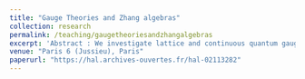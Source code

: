 ```yaml
---
title: "Gauge Theories and Zhang algebras"
collection: research
permalink: /teaching/gaugetheoriesandzhangalgebras
excerpt: 'Abstract : We investigate lattice and continuous quantum gauge theories on the Euclidean plane with a structure group that is replaced by a Zhang algebra. Zhang algebras are non-commutative analogues of groups and contain the class of Voiculescu's dual groups. We are interested in non-commutative analogues of random gauge fields, which we describe through the random holonomy that they induce. We propose a general definition of a holonomy field with Zhang gauge symmetry, and construct a such fields starting from a quantum Lévy process on a Zhang algebra. As an application, we define higher dimensional generalizations of the so-called master field.'
venue: "Paris 6 (Jussieu), Paris"
paperurl: "https://hal.archives-ouvertes.fr/hal-02113282"
---
```


